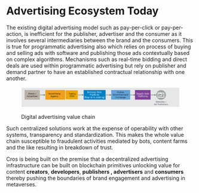 # Advertising Ecosystem Today

The existing digital advertising model such as pay-per-click or pay-per-action, is inefficient for the publisher, advertiser and the consumer as it involves several intermediaries between the brand and the consumers. This is true for programmatic advertising also which relies on process of buying and selling ads with software and publishing those ads contextually based on complex algorithms. Mechanisms such as real-time bidding and direct deals are used within programmatic advertising but rely on publisher and demand partner to have an established contractual relationship with one another.&#x20;

<figure><img src="../.gitbook/assets/image (4).png" alt=""><figcaption><p>Digital advertising value chain</p></figcaption></figure>

Such centralized solutions work at the expense of operability with other systems, transparency and standardization. This makes the whole value chain susceptible to fraudulent activities mediated by bots, content farms and the like resulting in breakdown of trust.&#x20;

Cros is being built on the premise that a decentralized advertising infrastructure can be built on blockchain primitives unlocking value for content **creators**, **developers**, **publishers , advertisers** and **consumers** thereby pushing the boundaries of brand engagement and advertising in metaverses.&#x20;
